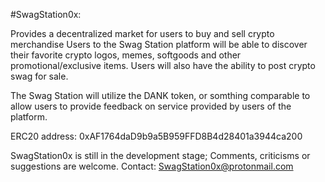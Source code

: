 #SwagStation0x:

Provides a decentralized market for users to buy and sell crypto merchandise
Users to the Swag Station platform will be able to discover their favorite crypto logos, memes, softgoods and other promotional/exclusive items. Users will also have the ability to post crypto swag for sale.


The Swag Station will utilize the DANK token, or somthing comparable to allow users to provide feedback on service provided by users of the platform.


ERC20 address:  0xAF1764daD9b9a5B959FFD8B4d28401a3944ca200


SwagStation0x is still in the development stage; Comments, criticisms or suggestions are welcome. Contact: SwagStation0x@protonmail.com 

